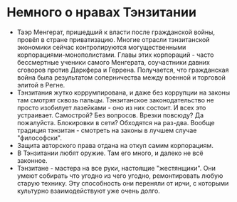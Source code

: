 # Немного о нравах Тэнзитании
* Таэр Менгерат, пришедший к власти после гражданской войны, провёл в стране приватизацию. Многие отрасли тэнзитанской экономики сейчас контролируются могущественными корпорациями-монополистами. Главы этих корпораций - часто бессмертные ученики самого Менгерата, соучастники давних сговоров против Даркфера и Геррена. Получается, что гражданская война была результатом соперничества между военной и торговой элитой в Регне.
* Тэнзитания жутко коррумпирована, и даже без коррупции на законы там смотрят сквозь пальцы. Тэнзитанское законодательство не просто изобилует лазейками - оно из них состоит. И всех это устраивает. Самострой? Без вопросов. Врезки повсюду? Да пожалуйста. Блокировки в сети? Обходятся на раз-два. Вообще традиция тэнзитан - смотреть на законы в лучшем случае "философски".
* Защита авторского права отдана на откуп самим корпорациям.
* В Тэнзитании любят оружие. Там его много, и далеко не всё законное.
* Тэнзитане - мастера на все руки, настоящие "жестянщики". Они умеют собирать что угодно из чего угодно, ремонтировать любую старую технику. Эту способность они переняли от ирчи, с которыми культурно взаимодействуют уже очень долго.
